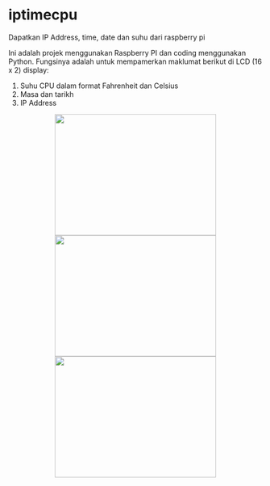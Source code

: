 # iptimecpu
Dapatkan IP Address, time, date dan suhu dari raspberry pi

Ini adalah projek menggunakan Raspberry PI dan coding menggunakan Python. Fungsinya adalah untuk mempamerkan maklumat berikut di LCD (16 x 2) display:
1. Suhu CPU dalam format Fahrenheit dan Celsius
2. Masa dan tarikh
3. IP Address

<div class="separator" style="clear: both; text-align: center;"><a href="https://4.bp.blogspot.com/-hbdFFHkHQRY/XwWgdPMljMI/AAAAAAAAFTo/p6YHHdWP3eg33xorGwnscIXngJQIPTZFwCLcBGAsYHQ/s1600/IMG_20200708_182536.jpg" imageanchor="1" style="margin-left: 1em; margin-right: 1em;"><img border="0" src="https://4.bp.blogspot.com/-hbdFFHkHQRY/XwWgdPMljMI/AAAAAAAAFTo/p6YHHdWP3eg33xorGwnscIXngJQIPTZFwCLcBGAsYHQ/s320/IMG_20200708_182536.jpg" width="320" height="240" data-original-width="1600" data-original-height="1200" /></a></div>

<div class="separator" style="clear: both; text-align: center;"><a href="https://3.bp.blogspot.com/-MCnSv8T3Llg/XwWgdD5BwHI/AAAAAAAAFTg/8u0j4yX0q4MrgwLpkSSvGGEdFaGNh1J8ACLcBGAsYHQ/s1600/IMG_20200708_182545.jpg" imageanchor="1" style="margin-left: 1em; margin-right: 1em;"><img border="0" src="https://3.bp.blogspot.com/-MCnSv8T3Llg/XwWgdD5BwHI/AAAAAAAAFTg/8u0j4yX0q4MrgwLpkSSvGGEdFaGNh1J8ACLcBGAsYHQ/s320/IMG_20200708_182545.jpg" width="320" height="240" data-original-width="1600" data-original-height="1200" /></a></div>

<div class="separator" style="clear: both; text-align: center;"><a href="https://2.bp.blogspot.com/-jspVN26vtpo/XwWgdHcd9-I/AAAAAAAAFTk/SjVQjTyqW9YsaDyFd2UA1ckOx80OizylACLcBGAsYHQ/s1600/IMG_20200708_182557.jpg" imageanchor="1" style="margin-left: 1em; margin-right: 1em;"><img border="0" src="https://2.bp.blogspot.com/-jspVN26vtpo/XwWgdHcd9-I/AAAAAAAAFTk/SjVQjTyqW9YsaDyFd2UA1ckOx80OizylACLcBGAsYHQ/s320/IMG_20200708_182557.jpg" width="320" height="240" data-original-width="1600" data-original-height="1200" /></a></div>
